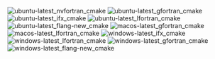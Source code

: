  ![ubuntu-latest_nvfortran_cmake](https://img.shields.io/badge/ubuntu--latest_nvfortran_cmake-failing-red) ![ubuntu-latest_gfortran_cmake](https://img.shields.io/badge/ubuntu--latest_gfortran_cmake-failing-red) ![ubuntu-latest_ifx_cmake](https://img.shields.io/badge/ubuntu--latest_ifx_cmake-failing-red) ![ubuntu-latest_lfortran_cmake](https://img.shields.io/badge/ubuntu--latest_lfortran_cmake-failing-red) ![ubuntu-latest_flang-new_cmake](https://img.shields.io/badge/ubuntu--latest_flang--new_cmake-failing-red) ![macos-latest_gfortran_cmake](https://img.shields.io/badge/macos--latest_gfortran_cmake-failing-red) ![macos-latest_lfortran_cmake](https://img.shields.io/badge/macos--latest_lfortran_cmake-failing-red) ![windows-latest_ifx_cmake](https://img.shields.io/badge/windows--latest_ifx_cmake-failing-red) ![windows-latest_lfortran_cmake](https://img.shields.io/badge/windows--latest_lfortran_cmake-failing-red) ![windows-latest_gfortran_cmake](https://img.shields.io/badge/windows--latest_gfortran_cmake-failing-red) ![windows-latest_flang-new_cmake](https://img.shields.io/badge/windows--latest_flang--new_cmake-failing-red)
